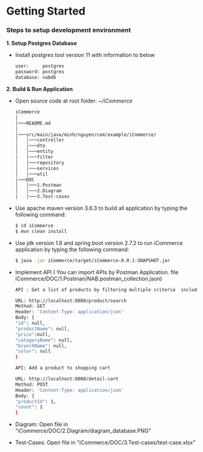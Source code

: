 # Getting Started

### Steps to setup development environment

**1. Setup Postgres Database**

- Install postgres tool version 11 with information to below

    ```bash
    user:     postgres
    password: postgres
    database: nabdb
    ```

**2. Build & Run Application**

- Open source code at root folder: <i>~/iCommerce</i>
    ```bash
    iCommerce
    │
    │───README.md
    │
    │───src/main/java/minh/nguyen/com/example/iCommerce/
    │   │───controller
    │   │───dto
    │   │───entity
    │   │───filter
    │   │───repository
    │   │───services
    │   │───util  
    │───DOC
    │   │───1.Postman
    │   │───2.Diagram
    │   │───3.Test-cases
    ```

- Use apache maven version 3.6.3 to build all application by typing the following command:
    ```sh
    $ cd iCommerce
    $ mvn clean install
    ```

- Use jdk version 1.8 and spring boot version 2.7.2 to run iCommerce application by typing the following command:
    ```sh
    $ java -jar iCommerce/target/iCommerce-0.0.1-SNAPSHOT.jar
    ```
- Implement API ( You can import APIs by Postman Application.
  file iCommerce/DOC/1.Postman/NAB.postman_collection.json)
    ```sh
    API : Get a list of products by filtering multiple criteria  including category, price, brand, colour:
  
    URL: http://localhost:8080/product/search
    Method: GET
    Header: 'Content-Type: application/json'
    Body: {
    "id": null,
    "productName": null,
    "price":null,
    "categoryName": null,
    "branchName": null,
    "color": null
    }
  ```
  
  ```sh
  API: Add a product to shopping cart

  URL: http://localhost:8080/detail-cart
  Method: POST
  Header: 'Content-Type: application/json'
  Body: {
  "productId": 1,
  "count": 1
  }
  ```
- Diagram: Open file in "iCommerce/DOC/2.Diagram/diagram_database.PNG" 
  
- Test-Cases: Open file in "iCommerce/DOC/3.Test-cases/test-case.xlsx"

